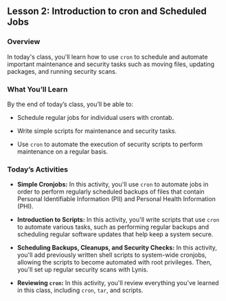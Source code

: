 ## Lesson 2: Introduction to cron and Scheduled Jobs 
 
### Overview

In today's class, you'll learn how to use `cron` to schedule and automate important maintenance and security tasks such as moving files, updating packages, and running security scans. 
 
### What You’ll Learn
 
By the end of today’s class, you’ll be able to:
 
- Schedule regular jobs for individual users with crontab.

- Write simple scripts for maintenance and security tasks.

- Use `cron` to automate the execution of security scripts to perform maintenance on a regular basis.

### Today’s Activities

* **Simple Cronjobs:** In this activity, you'll use `cron` to automate jobs in order to perform regularly scheduled backups of files that contain Personal Identifiable Information (PII) and Personal Health Information (PHI).

* **Introduction to Scripts:** In this activity, you'll write scripts that use `cron` to automate various tasks, such as performing regular backups and scheduling regular software updates that help keep a system secure.

* **Scheduling Backups, Cleanups, and Security Checks:** In this activity, you'll add previously written shell scripts to system-wide cronjobs, allowing the scripts to become automated with root privileges. Then, you'll set up regular security scans with Lynis.

* **Reviewing `cron`:** In this activity, you'll review everything you've learned in this class, including `cron`, `tar`, and scripts.
